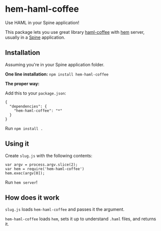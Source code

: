 # hem-haml-coffee

Use HAML in your Spine application!

This package lets you use great library [haml-coffee](https://github.com/9elements/haml-coffee) with [hem](https://github.com/maccman/hem/) server, usually in a [Spine](http://spinejs.com/) application. 

## Installation

Assuming you're in your Spine application folder.

**One line installation:** `npm install hem-haml-coffee`

**The proper way:**

Add this to your `package.json`:

    {
      "dependencies": { 
        "hem-haml-coffee": "*"
      }
    }

Run `npm install .`

## Using it

Create `slug.js` with the following contents:

    var argv = process.argv.slice(2);
    var hem = require('hem-haml-coffee')
    hem.exec(argv[0]);

Run `hem server`!

## How does it work

`slug.js` loads `hem-haml-coffee` and passes it the argument.

`hem-haml-coffee` loads `hem`, sets it up to understand `.haml` files, and returns it.